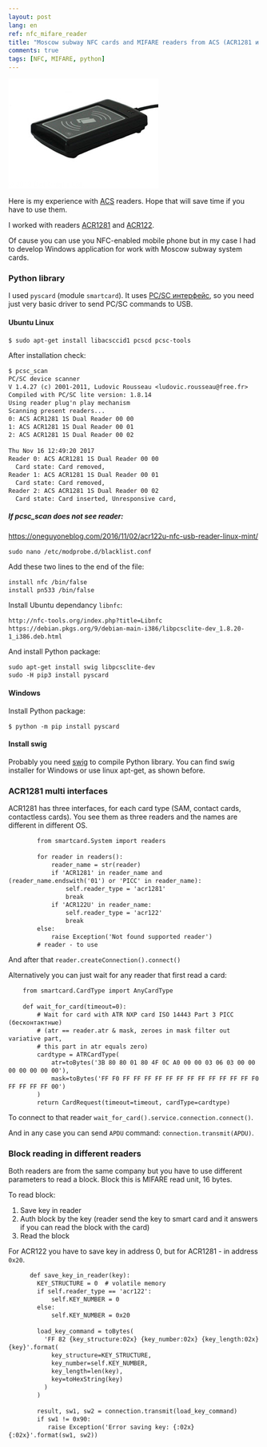 ```yaml
---
layout: post
lang: en
ref: nfc_mifare_reader
title: "Moscow subway NFC cards and MIFARE readers from ACS (ACR1281 и ACR122)"
comments: true
tags: [NFC, MIFARE, python]
---
```


![](/images/acr1281.jpg)

Here is my experience with [ACS](https://www.acs.com.hk) readers.
Hope that will save time if you have to use them.

I worked with readers [ACR1281](https://www.acs.com.hk/en/products/397/acr1281u-c2-card-uid-reader/)
and [ACR122](https://www.acs.com.hk/en/products/3/acr122u-usb-nfc-reader/).

Of cause you can use you NFC-enabled mobile phone but in my case I had to develop
Windows application for work with Moscow subway system cards.

### Python library

I used `pyscard` (module `smartcard`).
It uses [PC/SC интерфейс](https://ru.wikipedia.org/wiki/PC/SC), 
so you need just very basic driver to send PC/SC commands to USB.

#### Ubuntu Linux

    $ sudo apt-get install libacsccid1 pcscd pcsc-tools

After installation check:

    $ pcsc_scan
    PC/SC device scanner
    V 1.4.27 (c) 2001-2011, Ludovic Rousseau <ludovic.rousseau@free.fr>
    Compiled with PC/SC lite version: 1.8.14
    Using reader plug'n play mechanism
    Scanning present readers...
    0: ACS ACR1281 1S Dual Reader 00 00
    1: ACS ACR1281 1S Dual Reader 00 01
    2: ACS ACR1281 1S Dual Reader 00 02
    
    Thu Nov 16 12:49:20 2017
    Reader 0: ACS ACR1281 1S Dual Reader 00 00
      Card state: Card removed, 
    Reader 1: ACS ACR1281 1S Dual Reader 00 01
      Card state: Card removed, 
    Reader 2: ACS ACR1281 1S Dual Reader 00 02
      Card state: Card inserted, Unresponsive card, 

##### If pcsc_scan does not see reader:

https://oneguyoneblog.com/2016/11/02/acr122u-nfc-usb-reader-linux-mint/

    sudo nano /etc/modprobe.d/blacklist.conf

Add these two lines to the end of the file:

    install nfc /bin/false
    install pn533 /bin/false

Install Ubuntu dependancy `libnfc`:

    http://nfc-tools.org/index.php?title=Libnfc
    https://debian.pkgs.org/9/debian-main-i386/libpcsclite-dev_1.8.20-1_i386.deb.html
    
And install Python package:

    sudo apt-get install swig libpcsclite-dev 
    sudo -H pip3 install pyscard

#### Windows

Install Python package:

    $ python -m pip install pyscard
    
#### Install swig

Probably you need [swig](http://www.swig.org/) to compile Python library.
You can find swig installer for Windows or use linux apt-get, as shown before.

### ACR1281 multi interfaces

ACR1281 has three interfaces, for each card type
(SAM, contact cards, contactless cards). You see them as three readers and the names
are different in different OS.

            from smartcard.System import readers
            
            for reader in readers():
                reader_name = str(reader)
                if 'ACR1281' in reader_name and (reader_name.endswith('01') or 'PICC' in reader_name):
                    self.reader_type = 'acr1281'
                    break
                if 'ACR122U' in reader_name:
                    self.reader_type = 'acr122'
                    break
            else:
                raise Exception('Not found supported reader')
            # reader - to use
            
And after that `reader.createConnection().connect()`

Alternatively you can just wait for any reader that first read a card:

        from smartcard.CardType import AnyCardType

        def wait_for_card(timeout=0):
            # Wait for card with ATR NXP card ISO 14443 Part 3 PICC (бесконтактные)
            # (atr == reader.atr & mask, zeroes in mask filter out variative part, 
            # this part in atr equals zero)
            cardtype = ATRCardType(
                atr=toBytes('3B 80 80 01 80 4F 0C A0 00 00 03 06 03 00 00 00 00 00 00 00'),
                mask=toBytes('FF F0 FF FF FF FF FF FF FF FF FF FF FF FF F0 FF FF FF FF 00')
            )
            return CardRequest(timeout=timeout, cardType=cardtype)
            
To connect to that reader `wait_for_card().service.connection.connect()`.

And in any case you can send `APDU` command: `connection.transmit(APDU)`.
            
### Block reading in different readers

Both readers are from the same company but you have to use different parameters to read a block.
Block this is MIFARE read unit, 16 bytes.

To read block:
1. Save key in reader
1. Auth block by the key (reader send the key to smart card and it answers if you
can read the block with the card)
1. Read the block

For ACR122 you have to save key in address 0, but for ACR1281 - in address `0x20`.

          def save_key_in_reader(key):
            KEY_STRUCTURE = 0  # volatile memory
            if self.reader_type == 'acr122':
                self.KEY_NUMBER = 0
            else:
                self.KEY_NUMBER = 0x20
                
            load_key_command = toBytes(
              'FF 82 {key_structure:02x} {key_number:02x} {key_length:02x} {key}'.format(
                key_structure=KEY_STRUCTURE,
                key_number=self.KEY_NUMBER,
                key_length=len(key),
                key=toHexString(key)
              )
            )
            
            result, sw1, sw2 = connection.transmit(load_key_command)
            if sw1 != 0x90:
               raise Exception('Error saving key: {:02x} {:02x}'.format(sw1, sw2))

